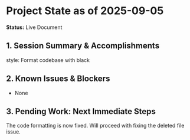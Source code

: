 # Project State as of 2025-09-05

**Status:** Live Document

## 1. Session Summary & Accomplishments
style: Format codebase with black

## 2. Known Issues & Blockers
- None

## 3. Pending Work: Next Immediate Steps
The code formatting is now fixed. Will proceed with fixing the deleted file issue.
